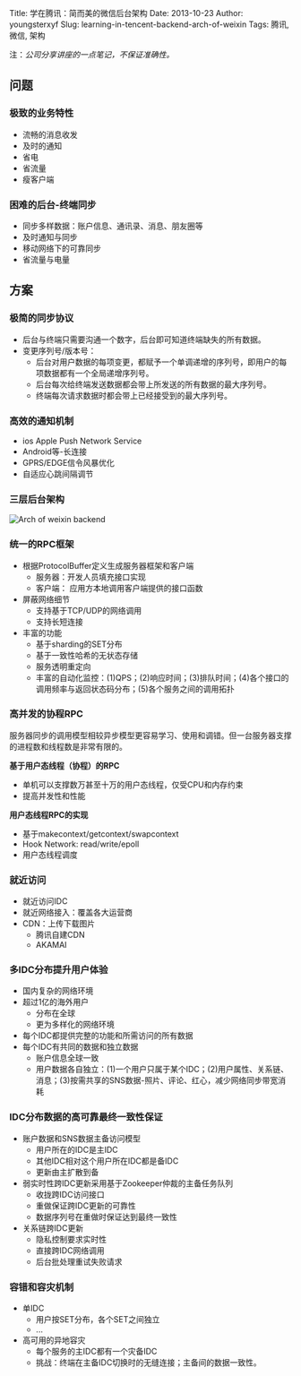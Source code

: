 Title: 学在腾讯：简而美的微信后台架构
Date: 2013-10-23
Author: youngsterxyf
Slug: learning-in-tencent-backend-arch-of-weixin
Tags: 腾讯, 微信, 架构

注：*公司分享讲座的一点笔记，不保证准确性。*

## 问题

### 极致的业务特性

- 流畅的消息收发
- 及时的通知
- 省电
- 省流量
- 瘦客户端

### 困难的后台-终端同步

- 同步多样数据：账户信息、通讯录、消息、朋友圈等
- 及时通知与同步
- 移动网络下的可靠同步
- 省流量与电量

## 方案

### 极简的同步协议

- 后台与终端只需要沟通一个数字，后台即可知道终端缺失的所有数据。
- 变更序列号/版本号：
    - 后台对用户数据的每项变更，都赋予一个单调递增的序列号，即用户的每项数据都有一个全局递增序列号。
    - 后台每次给终端发送数据都会带上所发送的所有数据的最大序列号。
    - 终端每次请求数据时都会带上已经接受到的最大序列号。

### 高效的通知机制

- ios Apple Push Network Service
- Android等-长连接
- GPRS/EDGE信令风暴优化
- 自适应心跳间隔调节

### 三层后台架构

![Arch of weixin backend](https://raw.github.com/youngsterxyf/youngsterxyf.github.com/master/assets/pics/arch-of-weixin-backend.png)

### 统一的RPC框架

- 根据ProtocolBuffer定义生成服务器框架和客户端
    - 服务器：开发人员填充接口实现
    - 客户端： 应用方本地调用客户端提供的接口函数
- 屏蔽网络细节
    - 支持基于TCP/UDP的网络调用
    - 支持长短连接
- 丰富的功能
    - 基于sharding的SET分布
    - 基于一致性哈希的无状态存储
    - 服务透明重定向
    - 丰富的自动化监控：(1)QPS；(2)响应时间；(3)排队时间；(4)各个接口的调用频率与返回状态码分布；(5)各个服务之间的调用拓扑

### 高并发的协程RPC

服务器同步的调用模型相较异步模型更容易学习、使用和调错。但一台服务器支撑的进程数和线程数是非常有限的。

**基于用户态线程（协程）的RPC**

- 单机可以支撑数万甚至十万的用户态线程，仅受CPU和内存约束
- 提高并发性和性能

**用户态线程RPC的实现**

- 基于makecontext/getcontext/swapcontext
- Hook Network: read/write/epoll
- 用户态线程调度

### 就近访问

- 就近访问IDC
- 就近网络接入：覆盖各大运营商
- CDN：上传下载图片
    - 腾讯自建CDN
    - AKAMAI

### 多IDC分布提升用户体验

- 国内复杂的网络环境
- 超过1亿的海外用户
    - 分布在全球
    - 更为多样化的网络环境
- 每个IDC都提供完整的功能和所需访问的所有数据
- 每个IDC有共同的数据和独立数据
    - 账户信息全球一致
    - 用户数据各自独立：(1)一个用户只属于某个IDC；(2)用户属性、关系链、消息；(3)按需共享的SNS数据-照片、评论、红心，减少网络同步带宽消耗

### IDC分布数据的高可靠最终一致性保证

- 账户数据和SNS数据主备访问模型
    - 用户所在的IDC是主IDC
    - 其他IDC相对这个用户所在IDC都是备IDC
    - 更新由主扩散到备
- 弱实时性跨IDC更新采用基于Zookeeper仲裁的主备任务队列
    - 收拢跨IDC访问接口
    - 重做保证跨IDC更新的可靠性
    - 数据序列号在重做时保证达到最终一致性
- 关系链跨IDC更新
    - 隐私控制要求实时性
    - 直接跨IDC网络调用
    - 后台批处理重试失败请求

### 容错和容灾机制

- 单IDC
    - 用户按SET分布，各个SET之间独立
    - ...
- 高可用的异地容灾
    - 每个服务的主IDC都有一个灾备IDC
    - 挑战：终端在主备IDC切换时的无缝连接；主备间的数据一致性。
